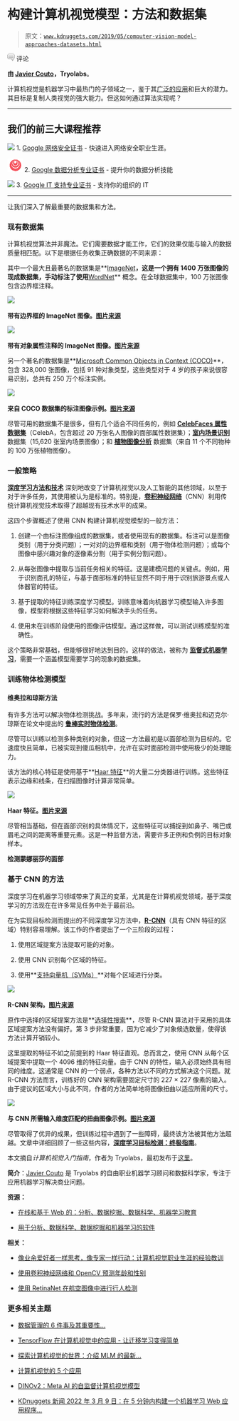 # 构建计算机视觉模型：方法和数据集

> 原文：[`www.kdnuggets.com/2019/05/computer-vision-model-approaches-datasets.html`](https://www.kdnuggets.com/2019/05/computer-vision-model-approaches-datasets.html)

![c](img/3d9c022da2d331bb56691a9617b91b90.png) 评论

**由 [Javier Couto](https://twitter.com/JCoutoNLP)，Tryolabs**。

计算机视觉是机器学习中最热门的子领域之一，鉴于其[广泛的应用](https://tryolabs.com/resources/introductory-guide-computer-vision/#industry-applications)和巨大的潜力。其目标是复制人类视觉的强大能力。但这如何通过算法实现呢？

* * *

## 我们的前三大课程推荐

![](img/0244c01ba9267c002ef39d4907e0b8fb.png) 1\. [Google 网络安全证书](https://www.kdnuggets.com/google-cybersecurity) - 快速进入网络安全职业生涯。

![](img/e225c49c3c91745821c8c0368bf04711.png) 2\. [Google 数据分析专业证书](https://www.kdnuggets.com/google-data-analytics) - 提升你的数据分析技能

![](img/0244c01ba9267c002ef39d4907e0b8fb.png) 3\. [Google IT 支持专业证书](https://www.kdnuggets.com/google-itsupport) - 支持你的组织的 IT

* * *

让我们深入了解最重要的数据集和方法。

### **现有数据集**

计算机视觉算法并非魔法。它们需要数据才能工作，它们的效果仅能与输入的数据质量相匹配。以下是根据任务收集正确数据的不同来源：

其中一个最大且最著名的数据集是**[ImageNet](http://www.image-net.org/)**，这是一个拥有 1400 万张图像的现成数据集，手动标注了使用**[WordNet](https://wordnet.princeton.edu/)** 概念。在全球数据集中，100 万张图像包含边界框注释。

![](img/47bdf49b1e7bdf044830642dc62105e9.png)

**带有边界框的 ImageNet 图像。[图片来源](http://www.image-net.org/bbox_fig/kit_fox.JPG)**

![](img/1de2789c0f6f512afa807174edb804a3.png)

**带有对象属性注释的 ImageNet 图像。[图片来源](http://www.image-net.org/attribute_fig/pullfigure.jpg)**

另一个著名的数据集是**[Microsoft Common Objects in Context (COCO)](http://cocodataset.org/#home)**，包含 328,000 张图像，包括 91 种对象类型，这些类型对于 4 岁的孩子来说很容易识别，总共有 250 万个标注实例。

![](img/e60ccd5b9feab0cca16b8b7d9ebd07f8.png)

**来自 COCO 数据集的标注图像示例。[图片来源](https://arxiv.org/abs/1405.0312)**

尽管可用的数据集不是很多，但有几个适合不同任务的，例如 **[CelebFaces 属性数据集](http://mmlab.ie.cuhk.edu.hk/projects/CelebA.html)**（CelebA，包含超过 20 万张名人图像的面部属性数据集）；**[室内场景识别](http://web.mit.edu/torralba/www/indoor.html)** 数据集（15,620 张室内场景图像）；和 **[植物图像分析](https://www.plant-image-analysis.org/dataset)** 数据集（来自 11 个不同物种的 100 万张植物图像）。

### **一般策略**

**[深度学习方法和技术](https://tryolabs.com/blog/2018/12/19/major-advancements-deep-learning-2018/)** 深刻地改变了计算机视觉以及人工智能的其他领域，以至于对于许多任务，其使用被认为是标准的。特别是，**[卷积神经网络](https://www.kdnuggets.com/2016/11/intuitive-explanation-convolutional-neural-networks.html)**（CNN）利用传统计算机视觉技术取得了超越现有技术水平的成果。

这四个步骤概述了使用 CNN 构建计算机视觉模型的一般方法：

1.  创建一个由标注图像组成的数据集，或者使用现有的数据集。标注可以是图像类别（用于分类问题）；一对对的边界框和类别（用于物体检测问题）；或每个图像中感兴趣对象的逐像素分割（用于实例分割问题）。

1.  从每张图像中提取与当前任务相关的特征。这是建模问题的关键点。例如，用于识别面孔的特征，与基于面部标准的特征显然不同于用于识别旅游景点或人体器官的特征。

1.  基于提取的特征训练深度学习模型。训练意味着向机器学习模型输入许多图像，模型将根据这些特征学习如何解决手头的任务。

1.  使用未在训练阶段使用的图像评估模型。通过这样做，可以测试训练模型的准确性。

这个策略非常基础，但能够很好地达到目的。这样的做法，被称为 **[监督式机器学习](https://www.kdnuggets.com/2017/11/3-different-types-machine-learning.html)**，需要一个涵盖模型需要学习的现象的数据集。

### **训练物体检测模型**

#### **维奥拉和琼斯方法**

有许多方法可以解决物体检测挑战。多年来，流行的方法是保罗·维奥拉和迈克尔·琼斯在论文中提出的 **[鲁棒实时物体检测](http://www.hpl.hp.com/techreports/Compaq-DEC/CRL-2001-1.pdf)**。

尽管可以训练以检测多种类别的对象，但这一方法最初是以面部检测为目标的。它速度快且简单，已被实现到傻瓜相机中，允许在实时面部检测中使用极少的处理能力。

该方法的核心特征是使用基于**[Haar 特征](https://en.wikipedia.org/wiki/Haar-like_feature)**的大量二分类器进行训练。这些特征表示边缘和线条，在扫描图像时计算非常简单。

![](img/bc6c26478e97521e0942d50b5f5a4dce.png)

**Haar 特征。[图片来源](https://docs.opencv.org/3.4.3/haar_features.jpg)**

尽管相当基础，但在面部识别的具体情况下，这些特征可以捕捉到如鼻子、嘴巴或眉毛之间的距离等重要元素。这是一种监督方法，需要许多正例和负例的目标对象样本。

**检测蒙娜丽莎的面部**

### **基于 CNN 的方法**

深度学习在机器学习领域带来了真正的变革，尤其是在计算机视觉领域，基于深度学习的方法现在在许多常见任务中处于最前沿。

在为实现目标检测而提出的不同深度学习方法中，**[R-CNN](https://arxiv.org/abs/1311.2524)**（具有 CNN 特征的区域）特别容易理解。该工作的作者提出了一个三阶段的过程：

1.  使用区域提案方法提取可能的对象。

1.  使用 CNN 识别每个区域的特征。

1.  使用**[支持向量机（SVMs）](https://en.wikipedia.org/wiki/Support_vector_machine)**对每个区域进行分类。

![](img/2be7c020983b89d8c01e3077de68f762.png)

**R-CNN 架构。[图片来源](https://arxiv.org/abs/1311.2524)**

原作中选择的区域提案方法是**[选择性搜索](http://www.huppelen.nl/publications/selectiveSearchDraft.pdf)**，尽管 R-CNN 算法对于采用的具体区域提案方法没有偏好。第 3 步非常重要，因为它减少了对象候选数量，使得该方法计算开销较小。

这里提取的特征不如之前提到的 Haar 特征直观。总而言之，使用 CNN 从每个区域提案中提取一个 4096 维的特征向量。由于 CNN 的特性，输入必须始终具有相同的维度。这通常是 CNN 的一个弱点，各种方法以不同的方式解决这个问题。就 R-CNN 方法而言，训练好的 CNN 架构需要固定尺寸的 227 × 227 像素的输入。由于提议的区域大小与此不同，作者的方法简单地将图像扭曲以适应所需的尺寸。

![](img/528b58be52eb7121ca6d994c8c7cbcd8.png)

**与 CNN 所需输入维度匹配的扭曲图像示例。[图片来源](https://arxiv.org/abs/1311.2524)**

尽管取得了优异的成果，但训练过程中遇到了一些障碍，最终该方法被其他方法超越。文章中详细回顾了一些这些内容，**[深度学习目标检测：终极指南](https://tryolabs.com/blog/2017/08/30/object-detection-an-overview-in-the-age-of-deep-learning/)**。

本文摘自*计算机视觉入门指南*，作者为 Tryolabs，最初发布于[这里](https://tryolabs.com/resources/introductory-guide-computer-vision/)。 

**简介**：[Javier Couto](https://twitter.com/JCoutoNLP) 是 Tryolabs 的自由职业机器学习顾问和数据科学家，专注于应用机器学习解决商业问题。

**资源：**

+   [在线和基于 Web 的：分析、数据挖掘、数据科学、机器学习教育](https://www.kdnuggets.com/education/online.html)

+   [用于分析、数据科学、数据挖掘和机器学习的软件](https://www.kdnuggets.com/software/index.html)

**相关：**

+   [像业余爱好者一样思考，像专家一样行动：计算机视觉职业生涯的经验教训](https://www.kdnuggets.com/2019/05/kanade-lessons-career-computer-vision.html)

+   [使用卷积神经网络和 OpenCV 预测年龄和性别](https://www.kdnuggets.com/2019/04/predict-age-gender-using-convolutional-neural-network-opencv.html)

+   [使用 RetinaNet 在航空图像中进行行人检测](https://www.kdnuggets.com/2019/03/pedestrian-detection-aerial-images-retinanet.html)

### 更多相关主题

+   [数据管理的 6 件事及其重要性…](https://www.kdnuggets.com/2022/05/6-things-need-know-data-management-matters-computer-vision.html)

+   [TensorFlow 在计算机视觉中的应用 - 让迁移学习变得简单](https://www.kdnuggets.com/2022/01/tensorflow-computer-vision-transfer-learning-made-easy.html)

+   [探索计算机视觉的世界：介绍 MLM 的最新…](https://www.kdnuggets.com/2024/01/mlm-discover-the-world-of-computer-vision-ebook)

+   [计算机视觉的 5 个应用](https://www.kdnuggets.com/2022/03/5-applications-computer-vision.html)

+   [DINOv2：Meta AI 的自监督计算机视觉模型](https://www.kdnuggets.com/2023/05/dinov2-selfsupervised-computer-vision-models-meta-ai.html)

+   [KDnuggets 新闻 2022 年 3 月 9 日：在 5 分钟内构建一个机器学习 Web 应用程序…](https://www.kdnuggets.com/2022/n10.html)
